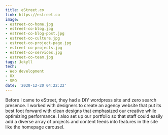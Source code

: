 ```yaml
---
title: eStreet.co
link: https://estreet.co
image:
- estreet-co-home.jpg
- estreet-co-blog.jpg
- estreet-co-blog-post.jpg
- estreet-co-culture.jpg
- estreet-co-project-page.jpg
- estreet-co-projects.jpg
- estreet-co-services.jpg
- estreet-co-team.jpg
tags: Jekyll
tech:
- Web development
- UX
- SEO
date: '2020-12-20 04:22:22'
---
```

Before I came to eStreet, they had a DIY wordpress site and zero search presence. I worked with designers to create an agency website that put its best foot forward with clean designs that emphasized our creative while optimizing performance. I also set up our portfolio so that staff could easily add a diverse array of projects and content feeds into features in the site like the homepage carousel. 